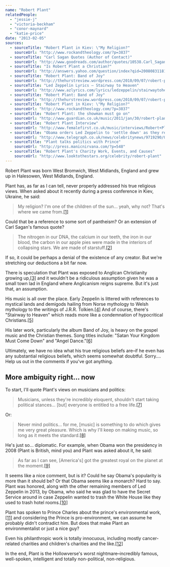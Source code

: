 ```yaml
---
name: "Robert Plant"
relatedPeople:
  - "jessie-j"
  - "victoria-beckham"
  - "conor-maynard"
  - "katie-price"
date: "2013-02-05"
sources:
  - sourceTitle: "Robert Plant in Kiev: \"My Religion?"
    sourceUrl: "http://www.rockandtheology.com/?p=3837"
  - sourceTitle: "Carl Sagan Quotes (Author of Contact)"
    sourceUrl: "http://www.goodreads.com/author/quotes/10538.Carl_Sagan"
  - sourceTitle: "Is Robert Plant a Christian?"
    sourceUrl: "http://answers.yahoo.com/question/index?qid=20080831181627AAOv51V"
  - sourceTitle: "Robert Plant: Band of Joy"
    sourceUrl: "http://thehurstreview.wordpress.com/2010/09/07/robert-plant-band-of-joy/"
  - sourceTitle: "Led Zeppelin Lyrics – Stairway to Heaven"
    sourceUrl: "http://www.azlyrics.com/lyrics/ledzeppelin/stairwaytoheaven.html"
  - sourceTitle: "Robert Plant: Band of Joy"
    sourceUrl: "http://thehurstreview.wordpress.com/2010/09/07/robert-plant-band-of-joy/"
  - sourceTitle: "Robert Plant in Kiev: \"My Religion?"
    sourceUrl: "http://www.rockandtheology.com/?p=3837"
  - sourceTitle: "Robert Plant: the showman must go on"
    sourceUrl: "http://www.guardian.co.uk/music/2011/jan/30/robert-plant-band-joy-interview"
  - sourceTitle: "Robert Plant Interview"
    sourceUrl: "http://www.femalefirst.co.uk/music/interviews/Robert+Plant+Interview-63092.html"
  - sourceTitle: "Obama orders Led Zeppelin to 'settle down' as they receive award"
    sourceUrl: "http://www.telegraph.co.uk/news/celebritynews/9719290/Obama-orders-Led-Zeppelin-to-settle-down-as-they-receive-award.html"
  - sourceTitle: "Plant talks politics with Prince"
    sourceUrl: "http://press.manicnirvana.com/?p=548"
  - sourceTitle: "Robert Plant's Charity Work, Events, and Causes"
    sourceUrl: "http://www.looktothestars.org/celebrity/robert-plant"
---
```


Robert Plant was born West Bromwich, West Midlands, England and grew up in Halesowen, West Midlands, England.

Plant has, as far as I can tell, never properly addressed his true religious views. When asked about it recently during a press conference in Kiev, Ukraine, he said:

>My religion? I'm one of the children of the sun… yeah, why not? That's where we came from.<a class="source-citation" href="http://www.rockandtheology.com/?p=3837" title="Robert Plant in Kiev: &quot;My Religion?">[1]</a>

Could that be a reference to some sort of pantheism? Or an extension of Carl Sagan's famous quote?

>The nitrogen in our DNA, the calcium in our teeth, the iron in our blood, the carbon in our apple pies were made in the interiors of collapsing stars. We are made of starstuff.<a class="source-citation" href="http://www.goodreads.com/author/quotes/10538.Carl_Sagan" title="Carl Sagan Quotes (Author of Contact)">[2]</a>

If so, it could be perhaps a denial of the existence of any creator. But we're stretching our deductions a bit far now.

There is speculation that Plant was exposed to Anglican Christianity growing up,<a class="source-citation" href="http://answers.yahoo.com/question/index?qid=20080831181627AAOv51V" title="Is Robert Plant a Christian?">[3]</a> and it wouldn't be a ridiculous assumption given he was a small town lad in England where Anglicanism reigns supreme. But it's just that, an assumption.

His music is all over the place. Early Zeppelin is littered with references to mystical lands and demigods hailing from Norse mythology to Welsh mythology to the writings of J.R.R. Tolkien.<a class="source-citation" href="http://thehurstreview.wordpress.com/2010/09/07/robert-plant-band-of-joy/" title="Robert Plant: Band of Joy">[4]</a> And of course, there's "Stairway to Heaven" which reads more like a condemnation of hypocritical Christians.<a class="source-citation" href="http://www.azlyrics.com/lyrics/ledzeppelin/stairwaytoheaven.html" title="Led Zeppelin Lyrics – Stairway to Heaven">[5]</a>

His later work, particularly the album Band of Joy, is heavy on the gospel music and the Christian themes. Song titles include: "Satan Your Kingdom Must Come Down" and "Angel Dance."<a class="source-citation" href="http://thehurstreview.wordpress.com/2010/09/07/robert-plant-band-of-joy/" title="Robert Plant: Band of Joy">[6]</a>

Ultimately, we have no idea what his true religious beliefs are–if he even has any substantial religious beliefs, which seems somewhat doubtful. Sorry…. Help us out in the comments if you've got anything.


## More ambiguity right… now

To start, I'll quote Plant's views on musicians and politics:

>Musicians, unless they're incredibly eloquent, shouldn't start taking political stances… [but] everyone is entitled to a free life.<a class="source-citation" href="http://www.rockandtheology.com/?p=3837" title="Robert Plant in Kiev: &quot;My Religion?">[7]</a>

Or:

>Never mind politics… for me, [music] is something to do which gives me very great pleasure. Which is why I'll keep on making music, so long as it meets the standard.<a class="source-citation" href="http://www.guardian.co.uk/music/2011/jan/30/robert-plant-band-joy-interview" title="Robert Plant: the showman must go on">[8]</a>

He's just so… diplomatic. For example, when Obama won the presidency in 2008 (Plant is British, mind you) and Plant was asked about it, he said:

>As far as I can see, [America's] got the greatest royal on the planet at the moment.<a class="source-citation" href="http://www.femalefirst.co.uk/music/interviews/Robert+Plant+Interview-63092.html" title="Robert Plant Interview">[9]</a>

It seems like a nice comment, but is it? Could he say Obama's popularity is more than it should be? Or that Obama seems like a monarch? Hard to say. Plant was honored, along with the other remaining members of Led Zeppelin in 2013, by Obama, who said he was glad to have the Secret Service around in case Zeppelin wanted to trash the White House like they used to trash hotel rooms.<a class="source-citation" href="http://www.telegraph.co.uk/news/celebritynews/9719290/Obama-orders-Led-Zeppelin-to-settle-down-as-they-receive-award.html" title="Obama orders Led Zeppelin to &apos;settle down&apos; as they receive award">[10]</a>

Plant has spoken to Prince Charles about the prince's environmental work,<a class="source-citation" href="http://press.manicnirvana.com/?p=548" title="Plant talks politics with Prince">[11]</a> and considering the Prince is pro-environment, we can assume he probably didn't contradict him. But does that make Plant an environmentalist or just a nice guy?

Even his philanthropic work is totally innocuous, including mostly cancer-related charities and children's charities and the like.<a class="source-citation" href="http://www.looktothestars.org/celebrity/robert-plant" title="Robert Plant&apos;s Charity Work, Events, and Causes">[12]</a>

In the end, Plant is the Hollowverse's worst nightmare–incredibly famous, well-spoken, intelligent and totally non-political, non-religious.